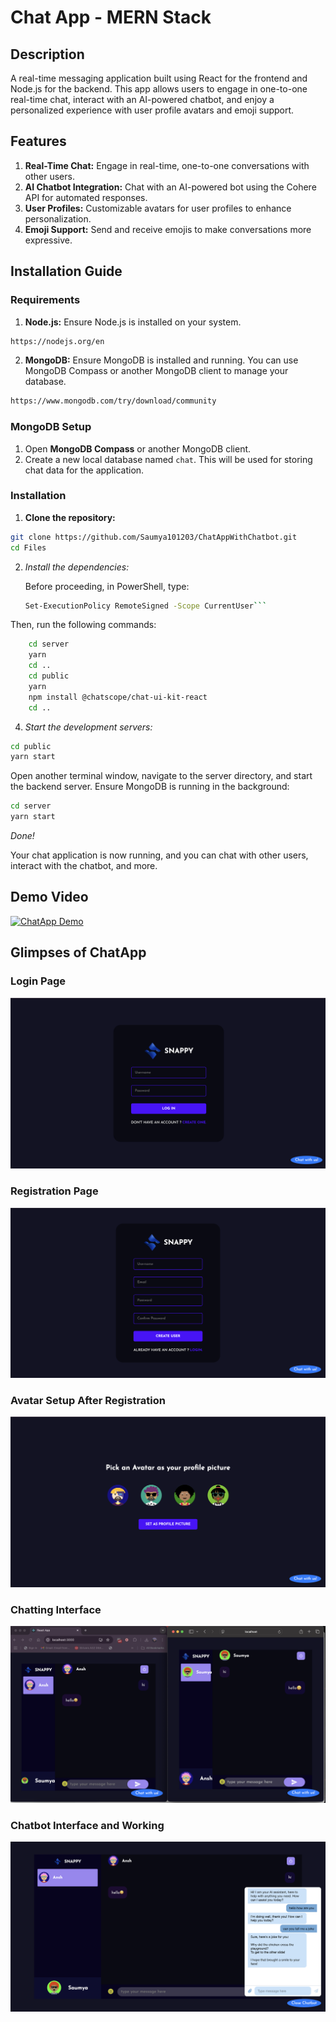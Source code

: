 # Chat App - MERN Stack
## Description

A real-time messaging application built using React for the frontend and Node.js for the backend. This app allows users to engage in one-to-one real-time chat, interact with an AI-powered chatbot, and enjoy a personalized experience with user profile avatars and emoji support.

## Features

1. **Real-Time Chat:** Engage in real-time, one-to-one conversations with other users.
2. **AI Chatbot Integration:** Chat with an AI-powered bot using the Cohere API for automated responses.
3. **User Profiles:** Customizable avatars for user profiles to enhance personalization.
4. **Emoji Support:** Send and receive emojis to make conversations more expressive.

## Installation Guide

### Requirements

1. **Node.js:** Ensure Node.js is installed on your system.
```bash
https://nodejs.org/en
```
2. **MongoDB:** Ensure MongoDB is installed and running. You can use MongoDB Compass or another MongoDB client to manage your database.
```bash
https://www.mongodb.com/try/download/community
```
### MongoDB Setup

1. Open **MongoDB Compass** or another MongoDB client.
2. Create a new local database named `chat`. This will be used for storing chat data for the application.

### Installation

1. **Clone the repository:**
```bash
git clone https://github.com/Saumya101203/ChatAppWithChatbot.git
cd Files
```
2. *Install the dependencies:*

   Before proceeding, in PowerShell, type:
   ```bash
   Set-ExecutionPolicy RemoteSigned -Scope CurrentUser```
  Then, run the following commands:
   ```bash
       cd server
       yarn
       cd ..
       cd public
       yarn
       npm install @chatscope/chat-ui-kit-react
       cd ..
```
4. *Start the development servers:*

```bash
cd public
yarn start
```
Open another terminal window, navigate to the server directory, and start the backend server. Ensure MongoDB is running in the background:

```bash
cd server
yarn start
```

_Done!_

Your chat application is now running, and you can chat with other users, interact with the chatbot, and more.

## Demo Video 
[![ChatApp Demo](https://img.youtube.com/vi/liR3IWx7x94/0.jpg)](https://youtu.be/liR3IWx7x94?si=y5GBD1Tk_CY_svLc)

## Glimpses of ChatApp


### Login Page
![Login Page](https://github.com/Saumya101203/ChatAppWithChatBot/blob/master/Pictures/Login%20Page.png)

### Registration Page
![Registartion Page](https://github.com/Saumya101203/ChatAppWithChatBot/blob/master/Pictures/Registration%20Page.png)

### Avatar Setup After Registration
![Avatar Setup](https://github.com/Saumya101203/ChatAppWithChatBot/blob/master/Pictures/Avatar%20Setup.png)

### Chatting Interface
![Chatting Interface](https://github.com/Saumya101203/ChatAppWithChatBot/blob/master/Pictures/Chatting%20Interface.png)

### Chatbot Interface and Working
![Chatbot Interface](https://github.com/Saumya101203/ChatAppWithChatBot/blob/master/Pictures/Chatbot%20Interface%20and%20Working.png)



